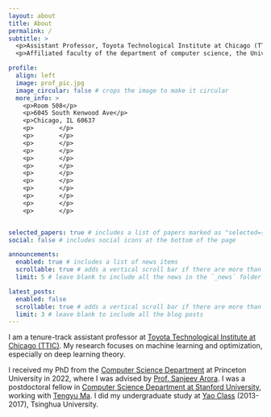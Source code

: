 ```yaml
---
layout: about
title: About
permalink: /
subtitle: >
  <p>Assistant Professor, Toyota Technological Institute at Chicago (TTIC)</p>
  <p>Affiliated faculty of the department of computer science, the University of Chicago </p>

profile:
  align: left
  image: prof_pic.jpg
  image_circular: false # crops the image to make it circular
  more_info: >
    <p>Room 508</p>
    <p>6045 South Kenwood Ave</p>
    <p>Chicago, IL 60637                                                </p>
    <p>       </p>
    <p>       </p>
    <p>       </p>
    <p>       </p>
    <p>       </p>
    <p>       </p>
    <p>       </p>
    <p>       </p>
    <p>       </p>
    <p>       </p>
    <p>       </p>
    <p>       </p>


selected_papers: true # includes a list of papers marked as "selected={true}"
social: false # includes social icons at the bottom of the page

announcements:
  enabled: true # includes a list of news items
  scrollable: true # adds a vertical scroll bar if there are more than 3 news items
  limit: 5 # leave blank to include all the news in the `_news` folder

latest_posts:
  enabled: false
  scrollable: true # adds a vertical scroll bar if there are more than 3 new posts items
  limit: 3 # leave blank to include all the blog posts
---
```


I am a tenure-track assistant professor at [Toyota Technological Institute at Chicago (TTIC)](https://www.ttic.edu/). My research focuses on machine learning and optimization, especially on deep learning theory.

I received my PhD from the [Computer Science Department](https://www.ttic.edu/) at Princeton University in 2022, where I was advised by [Prof. Sanjeev Arora](https://www.cs.princeton.edu/~arora/). I was a postdoctoral fellow in [Computer Science Department at Stanford University](https://www.cs.stanford.edu/), working with [Tengyu Ma](https://ai.stanford.edu/~tengyuma/). I did my undergraduate study at [Yao Class](https://iiis.tsinghua.edu.cn/en/yaoclass/) (2013-2017), Tsinghua University.
